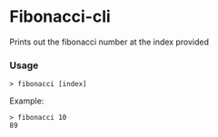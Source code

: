 Fibonacci-cli
======

Prints out the fibonacci number at the index provided

### Usage

```
> fibonacci [index]
```

Example:
```
> fibonacci 10
89
```
